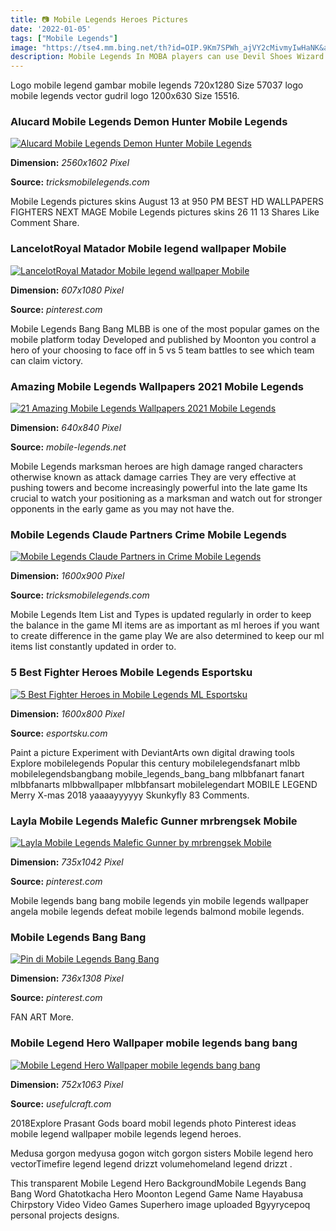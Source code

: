 ```yaml
---
title: 📷 Mobile Legends Heroes Pictures
date: '2022-01-05'
tags: ["Mobile Legends"]
image: "https://tse4.mm.bing.net/th?id=OIP.9Km7SPWh_ajVY2cMivmyIwHaNK&amp;pid=15.1"
description: Mobile Legends In MOBA players can use Devil Shoes Wizard Boots Quick Boots Fast Boots Weird Boots Magical Shoes Durable Boots Warrior Boots Lightning Cop Du
---
```




Logo mobile legend gambar mobile legends 720x1280 Size 57037 logo mobile legends vector gudril logo 1200x630 Size 15516.



### Alucard Mobile Legends Demon Hunter Mobile Legends 

[![Alucard Mobile Legends  Demon Hunter  Mobile Legends ](https://tricksmobilelegends.com/wp-content/uploads/2020/07/Wallpaper-Alucard-Demon-Hunter-Skin-Mobile-Legends-HD-for-PC-Hobigame.net_-scaled.jpg)](https://tricksmobilelegends.com/wp-content/uploads/2020/07/Wallpaper-Alucard-Demon-Hunter-Skin-Mobile-Legends-HD-for-PC-Hobigame.net_-scaled.jpg)


**Dimension:** _2560x1602 Pixel_ 

**Source:** _tricksmobilelegends.com_ 


Mobile Legends pictures skins August 13 at 950 PM BEST HD WALLPAPERS FIGHTERS NEXT MAGE Mobile Legends pictures skins 26 11 13 Shares Like Comment Share.


### LancelotRoyal Matador Mobile legend wallpaper Mobile 

[![LancelotRoyal Matador  Mobile legend wallpaper Mobile ](https://i.pinimg.com/736x/50/c3/2e/50c32e612d5eb1ac5e18904b7b8feb86.jpg)](https://i.pinimg.com/736x/50/c3/2e/50c32e612d5eb1ac5e18904b7b8feb86.jpg)


**Dimension:** _607x1080 Pixel_ 

**Source:** _pinterest.com_ 


Mobile Legends Bang Bang MLBB is one of the most popular games on the mobile platform today Developed and published by Moonton you control a hero of your choosing to face off in 5 vs 5 team battles to see which team can claim victory.


### Amazing Mobile Legends Wallpapers 2021 Mobile Legends

[![21 Amazing Mobile Legends Wallpapers 2021  Mobile Legends](https://mobile-legends.net/wp-content/uploads/2017/01/Mobile-Legends-Wallpapers-17-640x840.jpg)](https://mobile-legends.net/wp-content/uploads/2017/01/Mobile-Legends-Wallpapers-17-640x840.jpg)


**Dimension:** _640x840 Pixel_ 

**Source:** _mobile-legends.net_ 


Mobile Legends marksman heroes are high damage ranged characters otherwise known as attack damage carries They are very effective at pushing towers and become increasingly powerful into the late game Its crucial to watch your positioning as a marksman and watch out for stronger opponents in the early game as you may not have the.


### Mobile Legends Claude Partners Crime Mobile Legends 

[![Mobile Legends Claude  Partners in Crime  Mobile Legends ](https://tricksmobilelegends.com/wp-content/uploads/2020/07/Wallpaper-Claude-Mecha-Dragon-Skin-Mobile-Legends-HD-for-PC-Hobigame.jpg)](https://tricksmobilelegends.com/wp-content/uploads/2020/07/Wallpaper-Claude-Mecha-Dragon-Skin-Mobile-Legends-HD-for-PC-Hobigame.jpg)


**Dimension:** _1600x900 Pixel_ 

**Source:** _tricksmobilelegends.com_ 


Mobile Legends Item List and Types is updated regularly in order to keep the balance in the game Ml items are as important as ml heroes if you want to create difference in the game play We are also determined to keep our ml items list constantly updated in order to.


### 5 Best Fighter Heroes Mobile Legends Esportsku

[![5 Best Fighter Heroes in Mobile Legends ML  Esportsku](https://en.esportsku.com/wp-content/uploads/2020/12/Untitled-258.jpg)](https://en.esportsku.com/wp-content/uploads/2020/12/Untitled-258.jpg)


**Dimension:** _1600x800 Pixel_ 

**Source:** _esportsku.com_ 


Paint a picture Experiment with DeviantArts own digital drawing tools Explore mobilelegends Popular this century mobilelegendsfanart mlbb mobilelegendsbangbang mobile_legends_bang_bang mlbbfanart fanart mlbbfanarts mlbbwallpaper mlbbfansart mobilelegendart MOBILE LEGEND Merry X-mas 2018 yaaaayyyyyy Skunkyfly 83 Comments.


### Layla Mobile Legends Malefic Gunner mrbrengsek Mobile 

[![Layla Mobile Legends Malefic Gunner by mrbrengsek  Mobile ](https://i.pinimg.com/736x/95/48/f5/9548f5732b0b8765b3e91bd0b906cbee.jpg)](https://i.pinimg.com/736x/95/48/f5/9548f5732b0b8765b3e91bd0b906cbee.jpg)


**Dimension:** _735x1042 Pixel_ 

**Source:** _pinterest.com_ 


Mobile legends bang bang mobile legends yin mobile legends wallpaper angela mobile legends defeat mobile legends balmond mobile legends.


###  Mobile Legends Bang Bang

[![Pin di Mobile Legends Bang Bang](https://i.pinimg.com/736x/16/19/37/1619374fa21d127c8bd05d9ad7bc4b7b.jpg)](https://i.pinimg.com/736x/16/19/37/1619374fa21d127c8bd05d9ad7bc4b7b.jpg)


**Dimension:** _736x1308 Pixel_ 

**Source:** _pinterest.com_ 


FAN ART More.


### Mobile Legend Hero Wallpaper mobile legends bang bang

[![Mobile Legend Hero Wallpaper  mobile legends bang bang](https://www.usefulcraft.com/wp-content/uploads/2019/12/MobileLegendHero-2.jpg)](https://www.usefulcraft.com/wp-content/uploads/2019/12/MobileLegendHero-2.jpg)


**Dimension:** _752x1063 Pixel_ 

**Source:** _usefulcraft.com_ 



 2018Explore Prasant Gods board mobil legends photo Pinterest ideas mobile legend wallpaper mobile legends legend heroes.


Medusa gorgon medyusa gogon witch gorgon sisters Mobile legend hero vectorTimefire legend legend drizzt volumehomeland legend drizzt .


This transparent Mobile Legend Hero BackgroundMobile Legends Bang Bang Word Ghatotkacha Hero Moonton Legend Game Name Hayabusa Chirpstory Video Video Games Superhero image uploaded Bgyyrycepoq personal projects designs.




